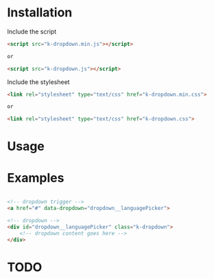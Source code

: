 # Installation

Include the script

```html
<script src="k-dropdown.min.js"></script>

or

<script src="k-dropdown.js"></script>
```

Include the stylesheet

```html
<link rel="stylesheet" type="text/css" href="k-dropdown.min.css">

or

<link rel="stylesheet" type="text/css" href="k-dropdown.css">
```

# Usage

# Examples

```html

<!-- dropdown trigger -->
<a href="#" data-dropdown="dropdown__languagePicker">

<!-- dropdown -->
<div id="dropdown__languagePicker" class="k-dropdown">
	<!-- dropdown content goes here -->
</div>

```

# TODO
